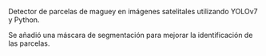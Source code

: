 Detector de parcelas de maguey en imágenes satelitales utilizando YOLOv7 y Python.

Se añadió una máscara de segmentación para mejorar la identificación de las parcelas.
